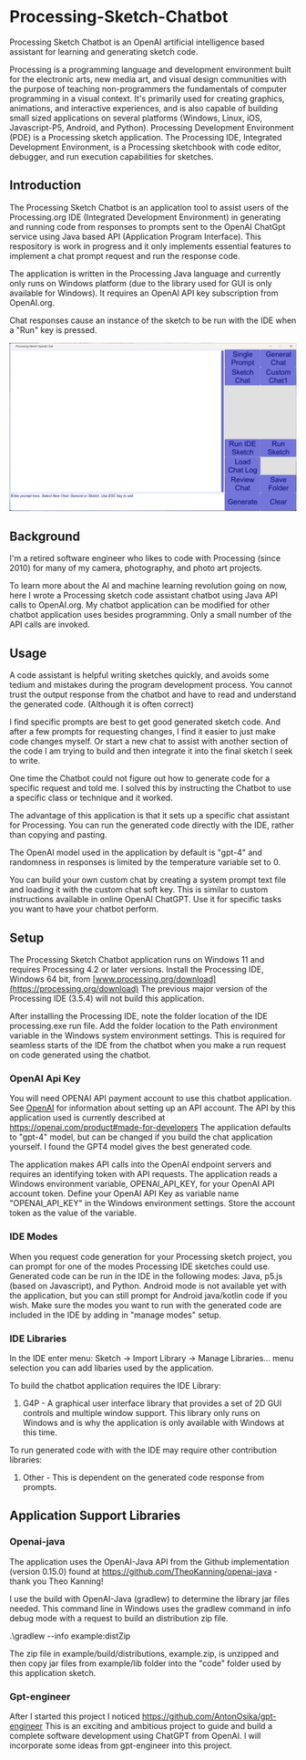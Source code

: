 # Processing-Sketch-Chatbot
Processing Sketch Chatbot is an OpenAI artificial intelligence based assistant for learning and generating sketch code.

Processing is a programming language and development environment built for the electronic arts, new media art, and visual design communities 
with the purpose of teaching non-programmers the fundamentals of computer programming in a visual context. 
It's primarily used for creating graphics, animations, and interactive experiences, 
and is also capable of building small sized applications on several platforms (Windows, Linux, iOS, Javascript-P5, Android, and Python).
Processing Development Environment (PDE) is a Processing sketch application. 
The Processing IDE, Integrated Development Environment, is a Processing sketchbook with code editor, debugger, and run execution capabilities for sketches. 

## Introduction
The Processing Sketch Chatbot is an application tool to assist users of the Processing.org IDE (Integrated Development Environment) 
in generating and running code from responses to
prompts sent to the OpenAI ChatGpt service using Java based API (Application Program Interface). 
This respository is work in progress and it only implements essential features to implement a chat prompt request
and run the response code. 

The application is written in the Processing Java language and currently only runs on Windows platform
(due to the library used for GUI is only available for Windows).
It requires an OpenAI API key subscription from OpenAI.org.

Chat responses cause an instance of the sketch to be run with the IDE when a "Run" key is pressed.

![Chatbot Application Screenshot](Chatbot/screenshots/promptScreen.png)

## Background
I'm a retired software engineer who likes to code with Processing (since 2010) for many of my camera, photography, and photo art projects.

To learn more about the AI and machine learning revolution going on now, here I wrote a Processing sketch code assistant chatbot using Java API calls to OpenAI.org. 
My chatbot application can be modified for other chatbot application uses besides programming.
Only a small number of the API calls are invoked.

## Usage
A code assistant is helpful writing sketches quickly, and avoids some tedium and mistakes during the program development process.
You cannot trust the output response from the chatbot and have to read and understand the generated code. (Although it is often correct)

I find specific prompts are best to get good generated sketch code. And after a few prompts for requesting changes, I find it easier
to just make code changes myself. Or start a new chat to assist with another section of the code I am trying to build and
then integrate it into the final sketch I seek to write.

One time the Chatbot could not figure out how to generate code for a specific request and told me. I solved this by
instructing the Chatbot to use a specific class or technique and it worked.

The advantage of this application is that it sets up a specific chat assistant for Processing.
You can run the generated code directly with the IDE, rather than copying and pasting.

The OpenAI model used in the application by default is "gpt-4" and 
randomness in responses is limited by the temperature variable set to 0.

You can build your own custom chat by creating a system prompt text file and loading it with the custom chat soft key.
This is similar to custom instructions available in online OpenAI ChatGPT. Use it for specific tasks you want to have your chatbot perform.


## Setup
The Processing Sketch Chatbot application runs on Windows 11 and requires Processing 4.2 or later versions.
Install the Processing IDE, Windows 64 bit, from [www.processing.org/download](https://processing.org/download)
The previous major version of the Processing IDE (3.5.4) will not build this application.

After installing the Processing IDE, note the folder location of the IDE processing.exe run file.
Add the folder location to the Path environment variable in the Windows system environment settings.
This is required for seamless starts of the IDE from the chatbot when you make a run request on code generated using the chatbot.

### OpenAI Api Key
You will need OPENAI API payment account to use this chatbot application. 
See [OpenAI](https://openai.com/) for information about setting up an API account. 
The API by this application used is currently described at https://openai.com/product#made-for-developers
The application defaults to "gpt-4" model, but can be changed if you build the chat application yourself.
I found the GPT4 model gives the best generated code.

The application makes API calls into the OpenAI endpoint servers and requires an identifying token with API requests.
The application reads a Windows environment variable, OPENAI_API_KEY, for your OpenAI API account token.
Define your OpenAI API Key as variable name "OPENAI_API_KEY" in the Windows environment settings.
Store the account token as the value of the variable.

### IDE Modes
When you request code generation for your Processing sketch project, you can prompt for one of the modes Processing IDE sketches could use.
Generated code can be run in the IDE in the following modes: Java, p5.js (based on Javascript), and Python. 
Android mode is not available yet with the application, but you can still prompt for Android java/kotlin code if you wish.
Make sure the modes you want to run with the generated code are included in the IDE by adding in "manage modes" setup.

### IDE Libraries 
In the IDE enter menu: Sketch -> Import Library -> Manage Libraries... menu selection you can add libaries used by the application.

To build the chatbot application requires the IDE Library:

1. G4P - A graphical user interface library that provides a set of 2D GUI controls and multiple window support. 
This library only runs on Windows and is why the application is only available with Windows at this time.

To run generated code with with the IDE may require other contribution libraries:

1. Other - This is dependent on the generated code response from prompts.

## Application Support Libraries

### Openai-java
The application uses the OpenAI-Java API from the Github implementation (version 0.15.0) found at
https://github.com/TheoKanning/openai-java - thank you Theo Kanning!

I use the build with OpenAI-Java (gradlew) to determine the library jar files needed. 
This command line in Windows uses the gradlew command in info debug mode with a request to build an distribution zip file.

.\gradlew --info example:distZip

The zip file in example/build/distributions, example.zip, is unzipped and 
then copy jar files from example/lib folder into the "code" folder used by this application sketch.

### Gpt-engineer
After I started this project I noticed https://github.com/AntonOsika/gpt-engineer
This is an exciting and ambitious project to guide and build a complete software development using ChatGPT from OpenAI.
I will incorporate some ideas from gpt-engineer into this project.
